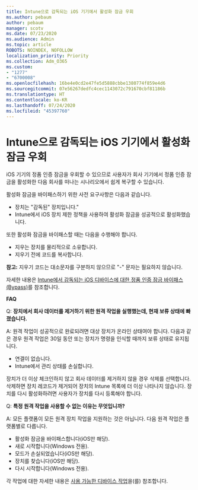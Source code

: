 ```yaml
---
title: Intune으로 감독되는 iOS 기기에서 활성화 잠금 우회
ms.author: pebaum
author: pebaum
manager: scotv
ms.date: 07/23/2020
ms.audience: Admin
ms.topic: article
ROBOTS: NOINDEX, NOFOLLOW
localization_priority: Priority
ms.collection: Adm_O365
ms.custom:
- "1277"
- "6700008"
ms.openlocfilehash: 16be4e0cd2e47fe5d5888cbbe1380774f859e4d6
ms.sourcegitcommit: 07e56267dedfc4cec1143072c791670cbf81186b
ms.translationtype: HT
ms.contentlocale: ko-KR
ms.lasthandoff: 07/24/2020
ms.locfileid: "45397760"
---
```

# <a name="bypass-activation-lock-on-supervised-ios-devices-with-intune"></a>Intune으로 감독되는 iOS 기기에서 활성화 잠금 우회

iOS 기기의 정품 인증 잠금을 우회할 수 있으므로 사용자가 회사 기기에서 정품 인증 잠금을 활성화한 다음 회사를 떠나는 시나리오에서 쉽게 복구할 수 있습니다.

활성화 잠금을 바이패스하기 위한 사전 요구사항은 다음과 같습니다.

- 장치는 "감독된" 장치입니다."
- Intune에서 iOS 장치 제한 정책을 사용하여 활성화 잠금을 성공적으로 활성화했습니다.

또한 활성화 잠금을 바이패스할 때는 다음을 수행해야 합니다.

- 지우는 장치를 물리적으로 소유합니다.
- 지우기 전에 코드를 복사합니다.

**참고:** 지우기 코드는 대소문자를 구분하지 않으므로 "-" 문자는 필요하지 않습니다.

자세한 내용은 [Intune에서 감독되는 iOS 디바이스에 대한 정품 인증 잠금 바이패스(Bypass)](https://docs.microsoft.com/intune/device-activation-lock-bypass)를 참조합니다.

**FAQ**

Q: **장치에서 회사 데이터를 제거하기 위한 원격 작업을 실행했는데, 현재 보류 상태에 빠졌습니다.**

A: 원격 작업이 성공적으로 완료되려면 대상 장치가 온라인 상태여야 합니다. 다음과 같은 경우 원격 작업은 30일 동안 또는 장치가 명령을 인식할 때까지 보류 상태로 유지됩니다.

- 연결이 없습니다.
- Intune에서 관리 상태를 손실합니다.

장치가 더 이상 체크인하지 않고 회사 데이터를 제거하지 않을 경우 삭제를 선택합니다. 삭제하면 장치 레코드가 제거되어 장치의 Intune 목록에 더 이상 나타나지 않습니다. 장치를 다시 활성화하려면 사용자가 장치를 다시 등록해야 합니다.

Q: **특정 원격 작업을 사용할 수 없는 이유는 무엇입니까?**

A: 모든 플랫폼이 모든 원격 장치 작업을 지원하는 것은 아닙니다. 다음 원격 작업은 플랫폼별로 다릅니다.

- 활성화 잠금을 바이패스합니다(iOS만 해당).
- 새로 시작합니다(Windows 전용).
- 모드가 손실되었습니다(iOS만 해당).
- 장치를 찾습니다(iOS만 해당).
- 다시 시작합니다(Windows 전용).

각 작업에 대한 자세한 내용은 [사용 가능한 디바이스 작업](https://docs.microsoft.com/intune/device-management#available-device-actions)을(를) 참조합니다.